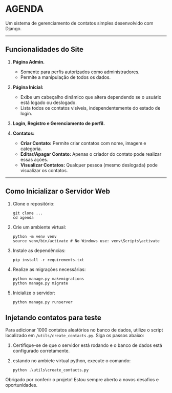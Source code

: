 # AGENDA

Um sistema de gerenciamento de contatos simples desenvolvido com Django. 

---

## Funcionalidades do Site

1. **Página Admin.**
   - Somente para perfis autorizados como administradores.
   - Permite a manipulação de todos os dados.

2. **Página Inicial:**
   - Exibe um cabeçalho dinâmico que altera dependendo se o usuário está logado ou deslogado.
   - Lista todos os contatos visíveis, independentemente do estado de login.

3. **Login, Registro e Gerenciamento de perfil.**

4. **Contatos:**
   - **Criar Contato:** Permite criar contatos com nome, imagem e categoria.
   - **Editar/Apagar Contato:** Apenas o criador do contato pode realizar essas ações.
   - **Visualizar Contatos:** Qualquer pessoa (mesmo deslogada) pode visualizar os contatos.

---

## Como Inicializar o Servidor Web

1. Clone o repositório:
   ```
   git clone ...
   cd agenda
   ```

2. Crie um ambiente virtual:
   ```
   python -m venv venv
   source venv/bin/activate # No Windows use: venv\Scripts\activate
   ```
3. Instale as dependências:
   ```
   pip install -r requirements.txt
   ```
4. Realize as migrações necessárias:
   ```
   python manage.py makemigrations
   python manage.py migrate
   ```
5. Inicialize o servidor:
   ```
   python manage.py runserver
   ```

## Injetando contatos para teste

Para adicionar 1000 contatos aleatórios no banco de dados, utilize o script localizado em `/utils/create_contacts.py`. Siga os passos abaixo:

1. Certifique-se de que o servidor está rodando e o banco de dados está configurado corretamente.

2. estando no ambiete virtual python, execute o comando:
   ```
   python .\utils\create_contacts.py
   ```

Obrigado por conferir o projeto! Estou sempre aberto a novos desafios e oportunidades.